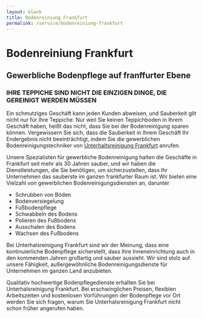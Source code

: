 ```yaml
---
layout: blank
title: Bodenreiniung Frankfurt 
permalink: /service/bodenreiniung-frankfurt
---
```


# Bodenreiniung Frankfurt

## Gewerbliche Bodenpflege auf franffurter Ebene

### IHRE TEPPICHE SIND NICHT DIE EINZIGEN DINGE, DIE GEREINIGT WERDEN MÜSSEN

Ein schmutziges Geschäft kann jeden Kunden abweisen, und Sauberkeit gilt nicht nur für Ihre Teppiche. Nur weil Sie keinen Teppichboden in Ihrem Geschäft haben, heißt das nicht, dass Sie bei der Bodenreinigung sparen können. Vergewissern Sie sich, dass die Sauberkeit in Ihrem Geschäft Ihr Endergebnis nicht beeinträchtigt, indem Sie die gewerblichen Bodenreinigungstechniker von <a href="/">Unterhaltsreinigung Frankfurt</a> anrufen.

Unsere Spezialisten für gewerbliche Bodenreinigung halten die Geschäfte in Frankfurt seit mehr als 30 Jahren sauber, und wir haben die Dienstleistungen, die Sie benötigen, um sicherzustellen, dass Ihr Unternehmen das sauberste im ganzen frankfurter Raum ist. Wir bieten eine Vielzahl von gewerblichen Bodenreinigungsdiensten an, darunter

* Schrubben von Böden
* Bodenversiegelung
* Fußbodenpflege
* Schwabbeln des Bodens
* Polieren des Fußbodens
* Ausschalen des Bodens
* Wachsen des Fußbodens

Bei Unterhalsreinigung Frankfurt sind wir der Meinung, dass eine kontinuierliche Bodenpflege sicherstellt, dass Ihre Inneneinrichtung auch in den kommenden Jahren großartig und sauber aussieht. Wir sind stolz auf unsere Fähigkeit, außergewöhnliche Bodenreinigungsdienste für Unternehmen im ganzen Land anzubieten.

Qualitativ hochwertige Bodenpflegedienste erhalten Sie bei Unterhalsreinigung Frankfurt. Bei erschwinglichen Preisen, flexiblen Arbeitszeiten und kostenlosen Vorführungen der Bodenpflege vor Ort werden Sie sich fragen, warum Sie Unterhalsreinigung Frankfurt nicht schon früher angerufen haben.
